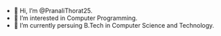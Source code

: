 - 👋 Hi, I’m @PranaliThorat25.
- 👀 I’m interested in Computer Programming.
-  🌱 I’m currently persuing B.Tech in Computer Science and Technology.
  
